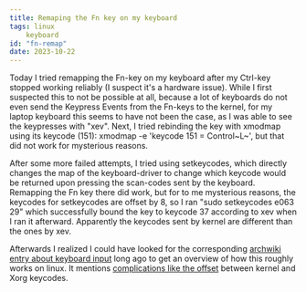 ```yaml
---
title: Remaping the Fn key on my keyboard
tags: linux
    keyboard
id: "fn-remap"
date: 2023-10-22
---
```





Today I tried remapping the Fn-key on my keyboard after my Ctrl-key
stopped working reliably (I suspect it's a hardware issue). While I
first suspected this to not be possible at all, because a lot of
keyboards do not even send the Keypress Events from the Fn-keys to the
kernel, for my laptop keyboard this seems to have not been the case, as
I was able to see the keypresses with "xev". Next, I tried rebinding
the key with xmodmap using its keycode (151): xmodmap -e 'keycode 151 =
Control\~L\~', but that did not work for mysterious reasons.

After some more failed attempts, I tried using setkeycodes, which
directly changes the map of the keyboard-driver to change which keycode
would be returned upon pressing the scan-codes sent by the keyboard.
Remapping the Fn key there did work, but for to me mysterious reasons,
the keycodes for setkeycodes are offset by 8, so I ran "sudo
setkeycodes e063 29" which successfully bound the key to keycode 37
according to xev when I ran it afterward. Apparently the keycodes sent
by kernel are different than the ones by xev.

Afterwards I realized I could have looked for the corresponding
[archwiki entry about keyboard
input](https://wiki.archlinux.org/title/Keyboard_input) long ago to get
an overview of how this roughly works on linux. It mentions
[complications like the
offset](https://wiki.archlinux.org/title/Keyboard_input#Identifying_keycodes_in_Xorg)
between kernel and Xorg keycodes.
